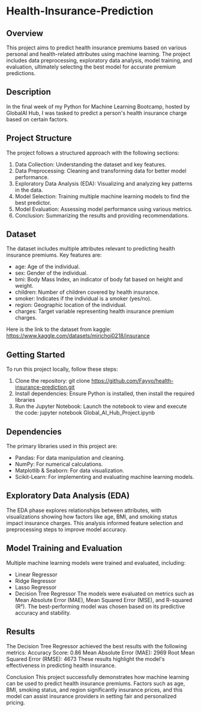 # Health-Insurance-Prediction

## Overview
This project aims to predict health insurance premiums based on various personal and health-related attributes using machine learning. The project includes data preprocessing, exploratory data analysis, model training, and evaluation, ultimately selecting the best model for accurate premium predictions.

## Description

In the final week of my Python for Machine Learning Bootcamp, hosted by GlobalAI Hub, I was tasked to predict a person's health insurance charge based on certain factors.



## Project Structure
The project follows a structured approach with the following sections:

1. Data Collection: Understanding the dataset and key features.
2. Data Preprocessing: Cleaning and transforming data for better model performance.
3. Exploratory Data Analysis (EDA): Visualizing and analyzing key patterns in the data.
4. Model Selection: Training multiple machine learning models to find the best predictor.
5. Model Evaluation: Assessing model performance using various metrics.
6. Conclusion: Summarizing the results and providing recommendations.


## Dataset
The dataset includes multiple attributes relevant to predicting health insurance premiums. Key features are:

- age: Age of the individual.
- sex: Gender of the individual.
- bmi: Body Mass Index, an indicator of body fat based on height and weight.
- children: Number of children covered by health insurance.
- smoker: Indicates if the individual is a smoker (yes/no).
- region: Geographic location of the individual.
- charges: Target variable representing health insurance premium charges.

Here is the link to the dataset from kaggle: https://www.kaggle.com/datasets/mirichoi0218/insurance


## Getting Started
To run this project locally, follow these steps:

1. Clone the repository:
git clone https://github.com/Fayyo/health-insurance-prediction.git
2. Install dependencies: Ensure Python is installed, then install the required libraries
3. Run the Jupyter Notebook: Launch the notebook to view and execute the code: jupyter notebook Global_AI_Hub_Project.ipynb

## Dependencies
The primary libraries used in this project are:

- Pandas: For data manipulation and cleaning.
- NumPy: For numerical calculations.
- Matplotlib & Seaborn: For data visualization.
- Scikit-Learn: For implementing and evaluating machine learning models.


## Exploratory Data Analysis (EDA)
The EDA phase explores relationships between attributes, with visualizations showing how factors like age, BMI, and smoking status impact insurance charges. This analysis informed feature selection and preprocessing steps to improve model accuracy.

## Model Training and Evaluation
Multiple machine learning models were trained and evaluated, including:

- Linear Regressor
- Ridge Regressor
- Lasso Regressor
- Decision Tree Regressor
The models were evaluated on metrics such as Mean Absolute Error (MAE), Mean Squared Error (MSE), and R-squared (R²). The best-performing model was chosen based on its predictive accuracy and stability.

## Results
The Decision Tree Regressor achieved the best results with the following metrics:
Accuracy Score: 0.86
Mean Absolute Error (MAE): 2969
Root Mean Squared Error (RMSE): 4673
These results highlight the model's effectiveness in predicting health insurance.

Conclusion
This project successfully demonstrates how machine learning can be used to predict health insurance premiums. Factors such as age, BMI, smoking status, and region significantly insurance prices, and this model can assist insurance providers in setting fair and personalized pricing.
